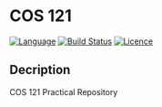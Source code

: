 # COS 121

[![Language](https://img.shields.io/badge/language-C++-blue.svg)](https://isocpp.org/) [![Build Status](https://travis-ci.org/Quantum-Sicarius/COS121.svg?branch=master)](https://travis-ci.org/Quantum-Sicarius/COS121) [![Licence](https://img.shields.io/packagist/l/doctrine/orm.svg?maxAge=2592000)](https://opensource.org/licenses/MIT)

## Decription

COS 121 Practical Repository
